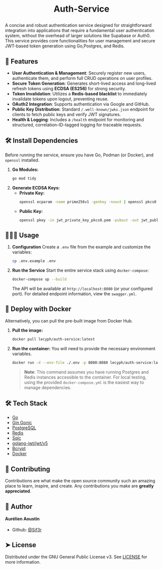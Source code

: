 # <p align="center">Auth-Service</p>

A concise and robust authentication service designed for straightforward integration into applications that require a fundamental user authentication system,
without the overhead of larger solutions like Supabase or Auth0. This service provides core functionalities for user management and secure JWT-based token generation using Go,Postgres, and Redis.

## 🧐 Features
- **User Authentication & Management**: Securely register new users, authenticate them, and perform full CRUD operations on user profiles.
- **Secure Token Generation**: Generates short-lived access and long-lived refresh tokens using **ECDSA (ES256)** for strong security.
- **Token Invalidation**: Utilizes a **Redis-based blacklist** to immediately invalidate tokens upon logout, preventing reuse.
- **OAuth2 Integration**: Supports authentication via Google and GitHub.
- **Public Key Distribution**: Standard `/.well-known/jwks.json` endpoint for clients to fetch public keys and verify JWT signatures.
- **Health & Logging**: Includes a `/health` endpoint for monitoring and structured, correlation-ID-tagged logging for traceable requests.

## 🛠️ Install Dependencies
Before running the service, ensure you have Go, Podman (or Docker), and `openssl` installed.

1.  **Go Modules:**
    ```bash
    go mod tidy
    ```
2.  **Generate ECDSA Keys:**
    -   **Private Key:**
        ```bash
        openssl ecparam -name prime256v1 -genkey -noout | openssl pkcs8 -topk8 -nocrypt -out jwt_private_key_pkcs8.pem
        ```
    -   **Public Key:**
        ```bash
        openssl pkey -in jwt_private_key_pkcs8.pem -pubout -out jwt_public_key.pem
        ```

## 🧑🏻‍💻 Usage
1.  **Configuration**
    Create a `.env` file from the example and customize the variables:
    ```bash
    cp .env.example .env
    ```

2.  **Run the Service**
    Start the entire service stack using `docker-compose`:
    ```bash
    docker-compose up --build
    ```
    The API will be available at `http://localhost:8080` (or your configured port). For detailed endpoint information, view the `swagger.yml`.

## 🚀 Deploy with Docker
Alternatively, you can pull the pre-built image from Docker Hub.

1.  **Pull the image:**
    ```bash
    docker pull lecyph/auth-service:latest
    ```

2.  **Run the container:**
    You will need to provide the necessary environment variables.
    ```bash
    docker run -d --env-file ./.env -p 8080:8080 lecyph/auth-service:latest
    ```
    > **Note**: This command assumes you have running Postgres and Redis instances accessible to the container. For local testing, using the provided `docker-compose.yml` is the easiest way to manage dependencies.

## 🛠️ Tech Stack
- [Go](https://go.dev/)
- [Gin Gonic](https://gin-gonic.com)
- [PostgreSQL](https://www.postgresql.org/)
- [Redis](https://redis.io/)
- [Sqlc](https://sqlc.dev/)
- [golang-jwt/jwt/v5](https://pkg.go.dev/github.com/golang-jwt/jwt/v5)
- [Bcrypt](https://pkg.go.dev/golang.org/x/crypto/bcrypt)
- [Docker](https://www.docker.com/)

## 🍰 Contributing
Contributions are what make the open source community such an amazing place to learn, inspire, and create. Any contributions you make are **greatly appreciated**.

## 🙇 Author
#### Aurélien Aoustin
- Github: [@Sif3r](https://github.com/Sif3r)

## ➤ License
Distributed under the GNU General Public License v3. See [LICENSE](LICENSE) for more information.
